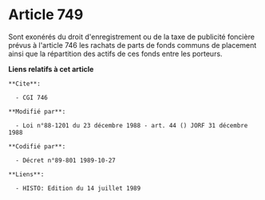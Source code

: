 # Article 749

Sont exonérés du droit d'enregistrement ou de la taxe de publicité foncière prévus à l'article 746 les rachats de parts de
fonds communs de placement ainsi que la répartition des actifs de ces fonds entre les porteurs.

**Liens relatifs à cet article**

	**Cite**:

	  - CGI 746

	**Modifié par**:

	  - Loi n°88-1201 du 23 décembre 1988 - art. 44 () JORF 31 décembre 1988

	**Codifié par**:

	  - Décret n°89-801 1989-10-27

	**Liens**:

	  - HISTO: Edition du 14 juillet 1989
